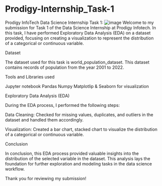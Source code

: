 # Prodigy-Internship_Task-1
Prodigy InfoTech Data Science Internship Task 1:
![image](https://github.com/user-attachments/assets/25fc464e-057c-418e-830e-70d710d7bdbf)
Welcome to my submission for Task 1 of the Data Science Internship at Prodigy Infotech. In this task, I have performed Exploratory Data Analysis (EDA) on a dataset provided, focusing on creating a visualization to represent the distribution of a categorical or continuous variable.

Dataset

The dataset used for this task is world_population_dataset. This dataset contains records of population from the year 2001 to 2022.

Tools and Libraries used

Jupyter notebook
Pandas
Numpy
Matplotlip & Seaborn for visualization

Exploratory Data Analysis (EDA)

During the EDA process, I performed the following steps:

Data Cleaning: Checked for missing values, duplicates, and outliers in the dataset and handled them accordingly.

Visualization: Created a bar chart, stacked chart to visualize the distribution of a categorical or continuous variable.

Conclusion

In conclusion, this EDA process provided valuable insights into the distribution of the selected variable in the dataset. This analysis lays the foundation for further exploration and modeling tasks in the data science workflow.

Thank you for reviewing my submission!
